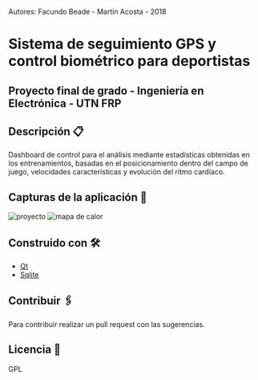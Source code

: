 Autores: Facundo Beade - Martin Acosta - 2018
# Sistema de seguimiento GPS y control biométrico para deportistas
## Proyecto final de grado - Ingeniería en Electrónica - UTN FRP
## Descripción 📋
Dashboard de control para el análisis mediante estadísticas obtenidas en los entrenamientos, basadas en el posicionamiento dentro del campo de juego, velocidades características y evolución del ritmo cardíaco.
## Capturas de la aplicación 📸
![proyecto](https://i.ibb.co/pwgdnBM/gpsports.gif)
![mapa de calor](https://i.ibb.co/x3pvXWb/5.jpg)
## Construido con 🛠️
* [Qt](https://www.qt.io/)
* [Sqlite](https://www.sqlite.org/)
## Contribuir 🖇️
Para contribuir realizar un pull request con las sugerencias.
## Licencia 📄
GPL
